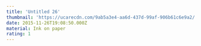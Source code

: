 ```yaml
---
title: 'Untitled 26'
thumbnail: 'https://ucarecdn.com/9ab5a3e4-aa6d-437d-99af-906b61c6e9a2/'
date: 2015-11-26T19:08:50.000Z
material: Ink on paper
rating: 1
---
```

